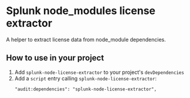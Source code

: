 # Splunk node_modules license extractor

A helper to extract license data from node_module dependencies.

## How to use in your project

1. Add `splunk-node-license-extractor` to your project's `devDependencies`
2. Add a `script` entry calling `splunk-node-license-extractor`:
   ```
   "audit:dependencies": "splunk-node-license-extractor",
   ```
